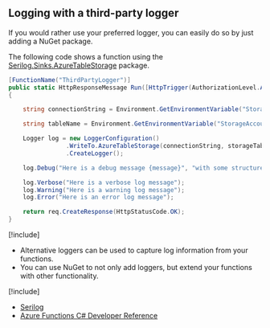 ## Logging with a third-party logger
If you would rather use your preferred logger, you can easily do so by just adding a NuGet package.

The following code shows a function using
the [Serilog.Sinks.AzureTableStorage](https://www.nuget.org/packages/serilog.sinks.azuretablestorage) package.


```csharp
[FunctionName("ThirdPartyLogger")]
public static HttpResponseMessage Run([HttpTrigger(AuthorizationLevel.Anonymous, "GET")]HttpRequestMessage req)
{

    string connectionString = Environment.GetEnvironmentVariable("StorageAccountConnectionString", EnvironmentVariableTarget.Process);

    string tableName = Environment.GetEnvironmentVariable("StorageAccountTableName", EnvironmentVariableTarget.Process);

    Logger log = new LoggerConfiguration()
                .WriteTo.AzureTableStorage(connectionString, storageTableName: tableName, restrictedToMinimumLevel: LogEventLevel.Verbose)
                .CreateLogger();

    log.Debug("Here is a debug message {message}", "with some structured content");

    log.Verbose("Here is a verbose log message");
    log.Warning("Here is a warning log message");
    log.Error("Here is an error log message");

    return req.CreateResponse(HttpStatusCode.OK);
}
```

[!include[](../includes/takeaways-heading.md)]
* Alternative loggers can be used to capture log information from your functions.
* You can use NuGet to not only add loggers, but extend your functions with other functionality.

[!include[](../includes/read-more-heading.md)]
* [Serilog](https://serilog.net/)
* [Azure Functions C# Developer Reference](https://docs.microsoft.com/azure/azure-functions/functions-reference-csharp#logging)